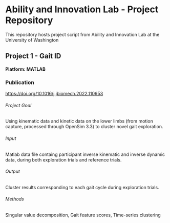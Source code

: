 # Ability and Innovation Lab - Project Repository
This repository hosts project script from Ability and Innovation Lab at the University of Washington
## Project 1 - Gait ID
#### Platform: MATLAB
### Publication
https://doi.org/10.1016/j.jbiomech.2022.110953
###### Project Goal
Using kinematic data and kinetic data on the lower limbs (from motion capture, processed through OpenSim 3.3) to cluster novel gait exploration.
###### Input
Matlab data file containg participant inverse kinematic and inverse dynamic data, during both exploration trials and reference trials.
###### Output
Cluster results corresponding to each gait cycle during exploration trials.
###### Methods
Singular value decomposition, Gait feature scores, Time-series clustering
